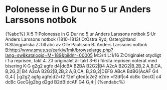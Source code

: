 # Polonesse in G Dur no 5  ur Anders Larssons notbok

{%abc%}
X:5
T:Polonesse in G Dur no 5  ur Anders Larssons notbok
S:Ur Anders Larssons notbok (1810-1813)
O:Östra Ryd, Östergötland
R:Slängpolska
Z:Till abc av Olle Paulsson
B: Anders Larssons notbok
B:http://www.smus.se/earkiv/fmk/browselarge.php?lang=sw&katalogid=M+189&bildnr=00005
M:3/4
L:1/16
Z:Originalet otydligt i 1:a reprisen, takt 4.
Z:I originalet är takt 3-6 i första reprisen noterat med bisering
K:G
g2g2 agfe d4|dcBA B2BA B2G2|B4 A2cA B2G2|B,2B,2 A,B,CA, B,2G,2|
B4 A2cA B2G2|B,2B,2 A,B,CA, B,2G,2|DEFG ABcA BdBG|AcAF G4 G,4:|
|:g2g2 agfg agfe|d2=f2 f2ef gfed|c2e2 e2de =f2df|c4 dcBc GecG|
c4 dcBc GecG|g2bg d2gd B2dB|dcAF G4 G,4:|
{%endabc%}
